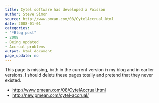 ```yaml
---
title: Cytel software has developed a Poisson
author: Steve Simon
source: http://www.pmean.com/08/CytelAccrual.html
date: 2008-01-01
categories:
- "*Blog post"
- 2008
- Being updated
- Accrual problems
output: html_document
page_update: no
---
```


This page is missing, both in the current version in my blog and in earlier versions. I should delete these pages totally and pretend that they never existed.

-   http://www.pmean.com/08/CytelAccrual.html
-   http://new.pmean.com/cytel-accrual/
